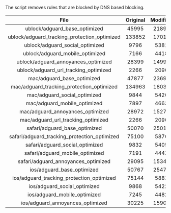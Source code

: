 The script removes rules that are blocked by DNS based blocking.


| File | Original | Modified |
|:----:|:-----:|:-----:|
| ublock/adguard_base_optimized | 45995 | 21895 |
| ublock/adguard_tracking_protection_optimized | 133852 | 17017 |
| ublock/adguard_social_optimized | 9796 | 5381 |
| ublock/adguard_mobile_optimized | 7166 | 4418 |
| ublock/adguard_annoyances_optimized | 28399 | 14997 |
| ublock/adguard_url_tracking_optimized | 2266 | 2090 |
| mac/adguard_base_optimized | 47877 | 23696 |
| mac/adguard_tracking_protection_optimized | 134963 | 18031 |
| mac/adguard_social_optimized | 9844 | 5420 |
| mac/adguard_mobile_optimized | 7897 | 4663 |
| mac/adguard_annoyances_optimized | 28972 | 15271 |
| mac/adguard_url_tracking_optimized | 2266 | 2090 |
| safari/adguard_base_optimized | 50070 | 25014 |
| safari/adguard_tracking_protection_optimized | 75100 | 5876 |
| safari/adguard_social_optimized | 9832 | 5405 |
| safari/adguard_mobile_optimized | 7191 | 4443 |
| safari/adguard_annoyances_optimized | 29095 | 15344 |
| ios/adguard_base_optimized | 50767 | 25479 |
| ios/adguard_tracking_protection_optimized | 75144 | 5881 |
| ios/adguard_social_optimized | 9868 | 5422 |
| ios/adguard_mobile_optimized | 7245 | 4482 |
| ios/adguard_annoyances_optimized | 30225 | 15904 |